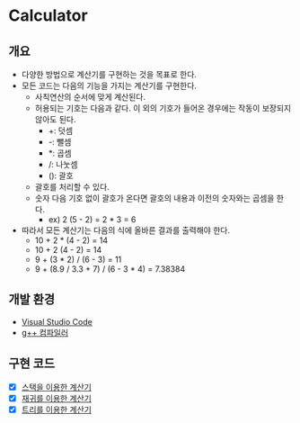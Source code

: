 # Calculator

## 개요
- 다양한 방법으로 계산기를 구현하는 것을 목표로 한다.
- 모든 코드는 다음의 기능을 가지는 계산기를 구현한다.
    - 사칙연산의 순서에 맞게 계산된다.
    - 허용되는 기호는 다음과 같다. 이 외의 기호가 들어온 경우에는 작동이 보장되지 않아도 된다.
        - +: 덧셈
        - -: 뺄셈
        - *: 곱셈
        - /: 나눗셈
        - (): 괄호
    - 괄호를 처리할 수 있다.
    - 숫자 다음 기호 없이 괄호가 온다면 괄호의 내용과 이전의 숫자와는 곱셈을 한다.
        - ex) 2 (5 - 2) = 2 * 3 = 6
- 따라서 모든 계산기는 다음의 식에 올바른 결과를 출력해야 한다.
    - 10 + 2 * (4 - 2) = 14
    - 10 + 2 (4 - 2) = 14
    - 9 + (3 * 2) / (6 - 3) = 11
    - 9 + (8.9 / 3.3 + 7) / (6 - 3 * 4) = 7.38384

## 개발 환경
- [Visual Studio Code](https://code.visualstudio.com/)
- [g++ 컴파일러](https://www.mingw-w64.org/)

## 구현 코드
- [x] [스택을 이용한 계산기](/code/stack.cpp)
- [x] [재귀를 이용한 계산기](/code/recursive.cpp)
- [x] [트리를 이용한 계산기](/code/tree.cpp)